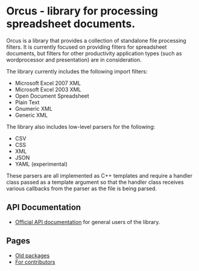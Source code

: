 Orcus - library for processing spreadsheet documents.
=====================================================

Orcus is a library that provides a collection of standalone file processing
filters.  It is currently focused on providing filters for spreadsheet
documents, but filters for other productivity application types (such as
wordprocessor and presentation) are in consideration.

The library currently includes the following import filters:

* Microsoft Excel 2007 XML
* Microsoft Excel 2003 XML
* Open Document Spreadsheet
* Plain Text
* Gnumeric XML
* Generic XML

The library also includes low-level parsers for the following:

* CSV
* CSS
* XML
* JSON
* YAML (experimental)

These parsers are all implemented as C++ templates and require a handler class
passed as a template argument so that the handler class receives various
callbacks from the parser as the file is being parsed.

## API Documentation

* [Official API documentation](https://orcus.readthedocs.io/en/latest/) for
  general users of the library.

## Pages

* [Old packages](OLD-DOWNLOADS.md)
* [For contributors](CONTRIBUTING.md)
